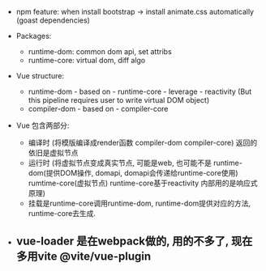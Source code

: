 - npm feature: when install bootstrap -> install animate.css automatically (goast dependencies)

- Packages:
  - runtime-dom: common dom api, set attribs
  - runtime-core: virtual dom, diff algo  
  

- Vue structure:
  - runtime-dom - based on - runtime-core - leverage - reactivity (But this pipeline requires user to write virtual DOM object) 
  - compiler-dom - based on - compiler-core

- Vue 包含两部分:
  - 编译时 (将模版编译成render函数 compiler-dom compiler-core) 返回的依旧是虚拟节点
  - 运行时 (将虚拟节点变成真实节点, 可能是web, 也可能不是 runtime-dom(提供DOM操作, domapi, domapi会传递给runtime-core使用) rumtime-core(虚拟节点) runtime-core基于reactivity 内部用的是响应式原理)
  - 挂载是runtime-core调用runtime-dom, runtime-dom提供对应的方法, runtime-core去生成. 


- vue-loader 是在webpack做的, 用的不多了, 现在多用vite @vite/vue-plugin
  - 
